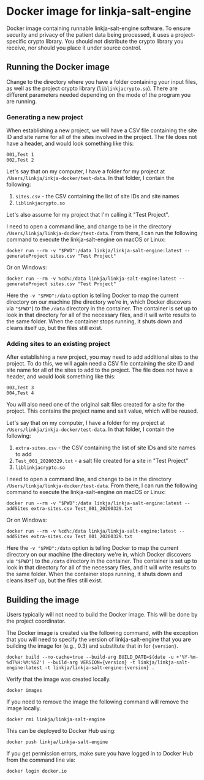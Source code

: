 # Docker image for linkja-salt-engine

Docker image containing runnable linkja-salt-engine software.  To ensure security and privacy of the patient data being processed, it uses a project-specific crypto library.  You should not distribute the crypto library you receive, nor should you place it under source control.

## Running the Docker image

Change to the directory where you have a folder containing your input files, as well as the project crypto library (`liblinkjacrypto.so`).  There are different parameters needed depending on the mode of the program you are running.

### Generating a new project

When establishing a new project, we will have a CSV file containing the site ID and site name for all of the sites involved in the project.  The file does not have a header, and would look something like this:

```
001,Test 1
002,Test 2
```

Let's say that on my computer, I have a folder for my project at  `/Users/linkja/inkja-docker/test-data`.  In that folder, I contain the following:

1. `sites.csv` - the CSV containing the list of site IDs and site names
2. `liblinkjacrypto.so`

Let's also assume for my project that I'm calling it "Test Project".

I need to open a command line, and change to be in the directory `/Users/linkja/linkja-docker/test-data`.  From there, I can run the following command to execute the linkja-salt-engine on macOS or Linux:

```docker run --rm -v "$PWD":/data linkja/linkja-salt-engine:latest --generateProject sites.csv "Test Project"```

Or on Windows:

```docker run --rm -v %cd%:/data linkja/linkja-salt-engine:latest --generateProject sites.csv "Test Project"```

Here the `-v "$PWD":/data` option is telling Docker to map the current directory on our machine (the directory we're in, which Docker discovers via `"$PWD"`) to the `/data` directory in the container.  The container is set up to look in that directory for all of the necessary files, and it will write results to the same folder.  When the container stops running, it shuts down and cleans itself up, but the files still exist.

### Adding sites to an existing project

After establishing a new project, you may need to add additional sites to the project.  To do this, we will again need a CSV file containing the site ID and site name for all of the sites to add to the project.  The file does not have a header, and would look something like this:

```
003,Test 3
004,Test 4
```
You will also need one of the original salt files created for a site for the project.  This contains the project name and salt value, which will be reused.

Let's say that on my computer, I have a folder for my project at  `/Users/linkja/inkja-docker/test-data`.  In that folder, I contain the following:

1. `extra-sites.csv` - the CSV containing the list of site IDs and site names to add
2. `Test_001_20200329.txt` - a salt file created for a site in "Test Project"
3. `liblinkjacrypto.so`

I need to open a command line, and change to be in the directory `/Users/linkja/linkja-docker/test-data`.  From there, I can run the following command to execute the linkja-salt-engine on macOS or Linux:

```docker run --rm -v "$PWD":/data linkja/linkja-salt-engine:latest --addSites extra-sites.csv Test_001_20200329.txt```

Or on Windows:

```docker run --rm -v %cd%:/data linkja/linkja-salt-engine:latest --addSites extra-sites.csv Test_001_20200329.txt```

Here the `-v "$PWD":/data` option is telling Docker to map the current directory on our machine (the directory we're in, which Docker discovers via `"$PWD"`) to the `/data` directory in the container.  The container is set up to look in that directory for all of the necessary files, and it will write results to the same folder.  When the container stops running, it shuts down and cleans itself up, but the files still exist.

## Building the image
Users typically will not need to build the Docker image.  This will be done by the project coordinator.

The Docker image is created via the following command, with the exception that you will need to specify the version of linkja-salt-engine that you are building the image for (e.g., 0.3) and substitute that in for `{version}`.

`docker build --no-cache=true --build-arg BUILD_DATE=$(date -u +'%Y-%m-%dT%H:%M:%SZ') --build-arg VERSION={version} -t linkja/linkja-salt-engine:latest -t linkja/linkja-salt-engine:{version} .`

Verify that the image was created locally.

`docker images`

If you need to remove the image the following command will remove the image locally.

`docker rmi linkja/linkja-salt-engine`

This can be deployed to Docker Hub using:

`docker push linkja/linkja-salt-engine`

If you get permission errors, make sure you have logged in to Docker Hub from the command line via:

`docker login docker.io`
